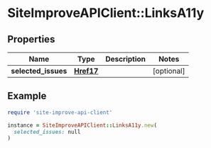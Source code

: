 # SiteImproveAPIClient::LinksA11y

## Properties

| Name | Type | Description | Notes |
| ---- | ---- | ----------- | ----- |
| **selected_issues** | [**Href17**](Href17.md) |  | [optional] |

## Example

```ruby
require 'site-improve-api-client'

instance = SiteImproveAPIClient::LinksA11y.new(
  selected_issues: null
)
```

